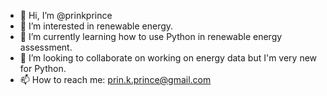 - 👋 Hi, I’m @prinkprince
- 👀 I’m interested in renewable energy.
- 🌱 I’m currently learning how to use Python in renewable energy assessment.
- 💞️ I’m looking to collaborate on working on energy data but I'm very new for Python. 
- 📫 How to reach me: prin.k.prince@gmail.com

<!---
prinkprince/prinkprince is a ✨ special ✨ repository because its `README.md` (this file) appears on your GitHub profile.
You can click the Preview link to take a look at your changes.
--->
